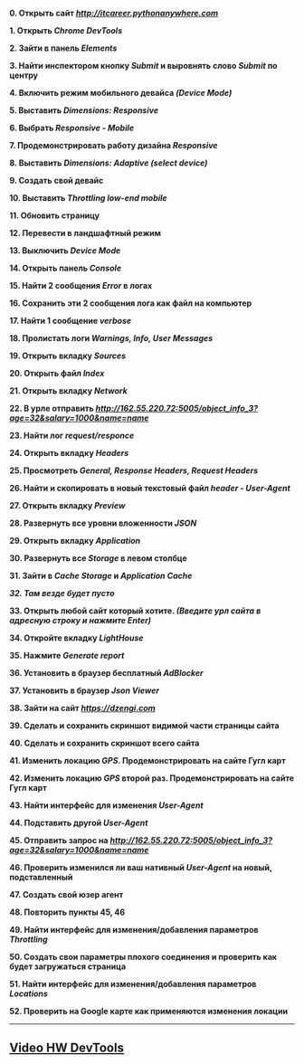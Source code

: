 **0. Открыть сайт *<u>http://itcareer.pythonanywhere.com</u>***

**1. Открыть *Chrome DevTools***

**2. Зайти в панель *Elements***

**3. Найти инспектором кнопку *Submit* и выровнять слово *Submit* по центру**

**4. Включить режим мобильного девайса *(Device Mode)***

**5. Выставить *Dimensions: Responsive***

**6. Выбрать *Responsive - Mobile***

**7. Продемонстрировать работу дизайна *Responsive***

**8. Выставить *Dimensions: Adaptive (select device)***

**9. Создать свой девайс**

**10. Выставить *Throttling low-end mobile***

**11. Обновить страницу**

**12. Перевести в ландшафтный режим**

**13. Выключить *Device Mode***

**14. Открыть панель *Console***

**15. Найти 2 сообщения *Error* в логах**

**16. Сохранить эти 2 сообщения лога как файл на компьютер**

**17. Найти 1 сообщение *verbose***

**18. Пролистать логи *Warnings, Info, User Messages***

**19. Открыть вкладку *Sources***

**20. Открыть файл *Index***

**21. Открыть вкладку *Network***

**22. В урле отправить *<u>http://162.55.220.72:5005/object_info_3?age=32&salary=1000&name=name</u>***

**23. Найти лог *request/responce***

**24. Открыть вкладку *Headers***

**25. Просмотреть *General, Response Headers, Request Headers***

**26. Найти и скопировать в новый текстовый файл *header - User-Agent***

**27. Открыть вкладку *Preview***

**28. Развернуть все уровни вложенности *JSON***

**29. Открыть вкладку *Application***

**30. Развернуть все *Storage* в левом столбце**

**31. Зайти в *Cache Storage* и *Application Cache***

***32. Там везде будет пусто***

**33. Открыть любой сайт который хотите. *(Введите урл сайта в адресную строку и нажмите Enter)***

**34. Откройте вкладку *LightHouse***

**35. Нажмите *Generate report***

**36. Установить в браузер бесплатный *AdBlocker***

**37. Установить в браузер *Json Viewer***

**38. Зайти на сайт *<u>https://dzengi.com</u>***

**39. Сделать и сохранить скриншот видимой части страницы сайта**

**40. Сделать и сохранить скриншот всего сайта**

**41. Изменить локацию *GPS*. Продемонстрировать на сайте Гугл карт**

**42. Изменить локацию *GPS* второй раз. Продемонстрировать на сайте Гугл карт**

**43. Найти интерфейс для изменения *User-Agent***

**44. Подставить другой *User-Agent***

**45. Отправить запрос на *<u>http://162.55.220.72:5005/object_info_3?age=32&salary=1000&name=name</u>***

**46. Проверить изменился ли ваш нативный *User-Agent* на новый, подставленный**

**47. Создать свой юзер агент**

**48. Повторить пункты 45, 46**

**49. Найти интерфейс для изменения/добавления параметров *Throttling***

**50. Создать свои параметры плохого соединения и проверить как будет загружаться страница**

**51. Найти интерфейс для изменения/добавления параметров *Locations***

**52. Проверить на Google карте как применяются изменения локации**


_____


## [<u>Video HW DevTools</u>](https://drive.google.com/file/d/1sggQUuF6h_4C4QqLY_WJrYgpedFTPkQr/view?usp=sharing)
